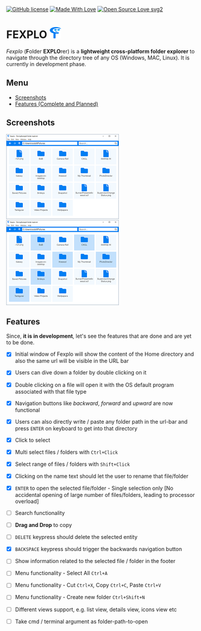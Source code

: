 [![GitHub license](https://img.shields.io/badge/License-MIT-blue.svg)](https://github.com/codotronix/fexplo/blob/master/LICENSE)
[![Made With Love](https://img.shields.io/badge/Made%20With-Love-orange.svg)](https://github.com/codotronix/fexplo)
[![Open Source Love svg2](https://badges.frapsoft.com/os/v2/open-source.svg?v=103)](https://github.com/codotronix/fexplo)

# FEXPLO ![Fexplo-logo](https://github.com/codotronix/fexplo/blob/master/Extras/Art-Works/generated-pngs/logos/fexplo-logo-30x.png)

*Fexplo* (**F**older **EXPLO**rer) is a **lightweight cross-platform folder explorer** to navigate through the directory tree of any OS (Windows, MAC, Linux). It is currently in development phase.

## Menu
- [Screenshots](https://github.com/codotronix/fexplo#screenshots)
- [Features (Complete and Planned)](https://github.com/codotronix/fexplo#features)

## Screenshots

![Fexplo Screenshot 1](https://github.com/codotronix/fexplo/blob/master/Extras/screenshots/v001/fexplo-screen-1.PNG)
![Fexplo Screenshot 1](https://github.com/codotronix/fexplo/blob/master/Extras/screenshots/v001/fexplo-screen-2.PNG)


## Features

Since, **it is in development**, let's see the features that are done and are yet to be done.

- [x] Initial window of Fexplo will show the content of the Home directory and also the same url will be visible in the URL bar

- [x] Users can dive down a folder by double clicking on it

- [x] Double clicking on a file will open it with the OS default program associated with that file type

- [x] Navigation buttons like *backward*, *forward* and *upward* are now functional

- [x] Users can also directly write / paste any folder path in the url-bar and press `ENTER` on keyboard to get into that directory

- [x] Click to select

- [x] Multi select files / folders with `Ctrl+Click`

- [x] Select range of files / folders with `Shift+Click`

- [x] Clicking on the name text should let the user to rename that file/folder

- [x] `ENTER` to open the selected file/folder - Single selection only [No accidental opening of large number of files/folders, leading to processor overload]

- [ ] Search functionality

- [ ] **Drag and Drop** to copy

- [ ] `DELETE` keypress should delete the selected entity

- [x] `BACKSPACE` keypress should trigger the backwards navigation button

- [ ] Show information related to the selected file / folder in the footer

- [ ] Menu functionality - Select All `Ctrl+A`

- [ ] Menu functionality - Cut `Ctrl+X`, Copy `Ctrl+C`, Paste `Ctrl+V`

- [ ] Menu functionality - Create new folder `Ctrl+Shift+N`

- [ ] Different views support, e.g. list view, details view, icons view etc

- [ ] Take cmd / terminal argument as folder-path-to-open



